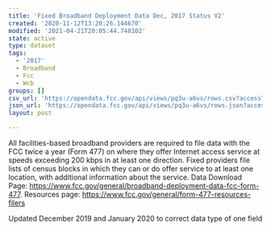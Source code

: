 ```yaml
---
title: 'Fixed Broadband Deployment Data Dec, 2017 Status V2'
created: '2020-11-12T13:20:26.144670'
modified: '2021-04-21T20:05:44.748102'
state: active
type: dataset
tags:
  - '2017'
  - Broadband
  - Fcc
  - Wcb
groups: []
csv_url: 'https://opendata.fcc.gov/api/views/pq3u-a6vs/rows.csv?accessType=DOWNLOAD'
json_url: 'https://opendata.fcc.gov/api/views/pq3u-a6vs/rows.json?accessType=DOWNLOAD'
layout: post

---
```

All facilities-based broadband providers are required to file data with the FCC twice a year (Form 477) on where they offer Internet access service at speeds exceeding 200 kbps in at least one direction. Fixed providers file lists of census blocks in which they can or do offer service to at least one location, with additional information about the service. Data Download Page: https://www.fcc.gov/general/broadband-deployment-data-fcc-form-477. Resources page: https://www.fcc.gov/general/form-477-resources-filers

Updated December 2019 and January 2020 to correct data type of one field
